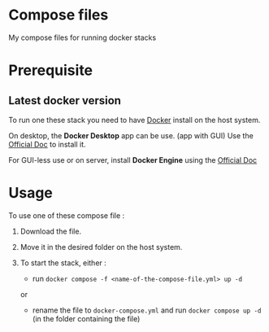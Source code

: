# Compose files

My compose files for running docker stacks

# Prerequisite

## Latest docker version

To run one these stack you need to have [Docker](https://www.docker.com/) install on the host system.

On desktop, the **Docker Desktop** app can be use. (app with GUI)
Use the [Official Doc](https://docs.docker.com/get-docker/) to install it.

For GUI-less use or on server, install **Docker Engine** using the [Official Doc](https://docs.docker.com/engine/install/)


# Usage

To use one of these compose file :

1. Download the file.
2. Move it in the desired folder on the host system.
3. To start the stack, either :

    - run `docker compose -f <name-of-the-compose-file.yml> up -d`

    or

    - rename the file to `docker-compose.yml` and run `docker compose up -d` (in the folder containing the file)
